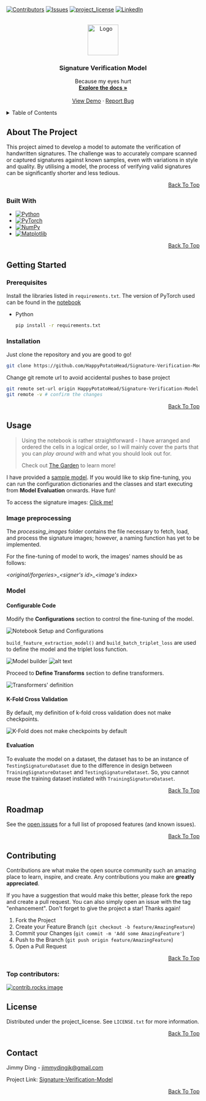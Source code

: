 <a id="readme-top"></a>

[![Contributors][contributors-shield]][contributors-url]
[![Issues][issues-shield]][issues-url]
[![project_license][license-shield]][license-url]
[![LinkedIn][linkedin-shield]][linkedin-url]

<!-- [![Forks][forks-shield]][forks-url] -->
<!-- [![Stargazers][stars-shield]][stars-url] -->

<!-- PROJECT LOGO -->
<br />
<div align="center">
  <a href="https://github.com/HappyPotatoHead/Signature-Verification-Model">
    <img src="images/logo.png" alt="Logo" width="80" height="80">
  </a>

<h3 align="center">Signature Verification Model</h3>

  <p align="center">
    Because my eyes hurt
    <br />
    <a href="https://github.com/HappyPotatoHead/Signature-Verification-Model"><strong>Explore the docs »</strong></a>
    <br />
    <br />
    <a href="https://github.com/HappyPotatoHead/Signature-Verification-Model">View Demo</a>
    &middot;
    <a href="https://github.com/HappyPotatoHead/Signature-Verification-Model/issues/new?labels=bug&template=bug-report---.md">Report Bug</a>
  </p>
</div>

<!-- TABLE OF CONTENTS -->
<details>
  <summary>Table of Contents</summary>
  <ol>
    <li>
      <a href="#about-the-project">About The Project</a>
      <ul>
        <li><a href="#built-with">Built With</a></li>
      </ul>
    </li>
    <li>
      <a href="#getting-started">Getting Started</a>
      <ul>
        <li><a href="#prerequisites">Prerequisites</a></li>
        <li><a href="#installation">Installation</a></li>
      </ul>
    </li>
    <li><a href="#usage">Usage</a></li>
    <li><a href="#roadmap">Roadmap</a></li>
    <li><a href="#contributing">Contributing</a></li>
    <li><a href="#license">License</a></li>
    <li><a href="#contact">Contact</a></li>
  </ol>
</details>

<!-- ABOUT THE PROJECT -->
## About The Project

This project aimed to develop a model to automate the verification of handwritten signatures. The challenge was to accurately compare scanned or captured signatures against known samples, even with variations in style and quality. By utilising a model, the process of verifying valid signatures can be significantly shorter and less tedious.

<p align="right"><a href="#readme-top">Back To Top</a></p>



### Built With

* [![Python][Python]][Python-url]
* [![PyTorch][PyTorch]][PyTorch-url]
* [![NumPy][NumPy]][NumPy]
* [![Matplotlib][Matplotlib]][Matplotlib-url]

<p align="right"><a href="#readme-top">Back To Top</a></p>


<!-- GETTING STARTED -->
## Getting Started

### Prerequisites

Install the libraries listed in `requirements.txt`. The version of PyTorch used can be found in the [notebook](https://github.com/HappyPotatoHead/Signature-Verification-Model/blob/main/resnet_model.ipynb)

* Python
  ```sh
  pip install -r requirements.txt
  ```

### Installation

Just clone the repository and you are good to go!

```sh
git clone https://github.com/HappyPotatoHead/Signature-Verification-Model.git
```

Change git remote url to avoid accidental pushes to base project
```sh
git remote set-url origin HappyPotatoHead/Signature-Verification-Model
git remote -v # confirm the changes
```

<p align="right"><a href="#readme-top">Back To Top</a></p>



<!-- USAGE EXAMPLES -->
## Usage

> Using the notebook is rather straightforward - I have arranged and ordered the cells in a logical order, so I will mainly cover the parts that you can *play around with* and what you should look out for. 
>
>Check out [The Garden](https://happypotatohead.github.io/project-garden/AI--and--Deep-Learning/Offline-Signature-Verification-System) to learn more!

I have provided a [sample model](https://drive.google.com/drive/folders/19Xu-Hgjdd62Sjq2RQoIWAeZ0aMTHTERz?usp=drive_link). If you would like to skip fine-tuning, you can run the configuration dictionaries and the classes and start executing from **Model Evaluation** onwards. Have fun!

To access the signature images: [Click me!](https://drive.google.com/drive/folders/1YbAjjXCEQwvv7jknDRO2xIKsmtC-Quyj?usp=drive_link)

### Image preprocessing

The *processing_images* folder contains the file necessary to fetch, load, and process the signature images; however, a naming function has yet to be implemented. 

For the fine-tuning of model to work, the images' names should be as follows:
 
*\<original/forgeries>\_\<signer's id>\_\<image's index>*

### Model

####  Configurable Code

Modify the **Configurations** section to control the fine-tuning of the model.

![Notebook Setup and Configurations](images/configurations.png)

`build_feature_extraction_model()` and `build_batch_triplet_loss` are used to define the model and the triplet loss function. 

![Model builder](images/model_builder.png) ![alt text](images/loss_function_builder.png)

Proceed to **Define Transforms** section to define transformers. 

![Transformers' definition](images/define_transformers.png)

#### K-Fold Cross Validation

By default, my definition of k-fold cross validation does not make checkpoints. 

![K-Fold does not make checkpoints by default](images/k_fold_no_checkpoint.png)

#### Evaluation

To evaluate the model on a dataset, the dataset has to be an instance of `TestingSignatureDataset` due to the difference in design between `TrainingSignatureDataset` and `TestingSignatureDataset`. So, you cannot reuse the training dataset instiated with `TrainingSignatureDataset`. 


<p align="right"><a href="#readme-top">Back To Top</a></p>



<!-- ROADMAP -->
## Roadmap
 
See the [open issues](https://github.com/HappyPotatoHead/Signature-Verification-Model/issues) for a full list of proposed features (and known issues).

<p align="right"><a href="#readme-top">Back To Top</a></p>



<!-- CONTRIBUTING -->
## Contributing

Contributions are what make the open source community such an amazing place to learn, inspire, and create. Any contributions you make are **greatly appreciated**.

If you have a suggestion that would make this better, please fork the repo and create a pull request. You can also simply open an issue with the tag "enhancement".
Don't forget to give the project a star! Thanks again!

1. Fork the Project
2. Create your Feature Branch (`git checkout -b feature/AmazingFeature`)
3. Commit your Changes (`git commit -m 'Add some AmazingFeature'`)
4. Push to the Branch (`git push origin feature/AmazingFeature`)
5. Open a Pull Request

<p align="right"><a href="#readme-top">Back To Top</a></p>

### Top contributors:

<a href="https://github.com/HappyPotatoHead/Signature-Verification-Model/graphs/contributors">
  <img src="https://contrib.rocks/image?repo=HappyPotatoHead/Signature-Verification-Model" alt="contrib.rocks image" />
</a>

<!-- LICENSE -->
## License

Distributed under the project_license. See `LICENSE.txt` for more information.

<p align="right"><a href="#readme-top">Back To Top</a></p>



<!-- CONTACT -->
## Contact

Jimmy Ding - jimmydingjk@gmail.com

Project Link: [Signature-Verification-Model](https://github.com/HappyPotatoHead/Signature-Verification-Model)

<p align="right"><a href="#readme-top">Back To Top</a></p>


<!-- MARKDOWN LINKS & IMAGES -->
<!-- https://www.markdownguide.org/basic-syntax/#reference-style-links -->
[contributors-shield]: https://img.shields.io/github/contributors/HappyPotatoHead/Signature-Verification-Model.svg?style=for-the-badge
[contributors-url]: https://github.com/HappyPotatoHead/Signature-Verification-Model/graphs/contributors

[forks-shield]: https://img.shields.io/github/forks/HappyPotatoHead/Signature-Verification-Model.svg?style=for-the-badge
[forks-url]: https://github.com/HappyPotatoHead/Signature-Verification-Model/network/members

[stars-shield]: https://img.shields.io/github/stars/HappyPotatoHead/Signature-Verification-Model.svg?style=for-the-badge
[stars-url]: https://github.com/HappyPotatoHead/Signature-Verification-Model/stargazers

[issues-shield]: https://img.shields.io/github/issues/HappyPotatoHead/Signature-Verification-Model.svg?style=for-the-badge
[issues-url]: https://github.com/HappyPotatoHead/Signature-Verification-Model/issues


[license-shield]: https://img.shields.io/github/license/HappyPotatoHead/Signature-Verification-Model.svg?style=for-the-badge
[license-url]: https://github.com/HappyPotatoHead/Signature-Verification-Model/blob/main/LICENSE.txt

[linkedin-shield]: https://img.shields.io/badge/-LinkedIn-black.svg?style=for-the-badge&logo=linkedin&colorB=555
[linkedin-url]: https://linkedin.com/in/jimmy-ding

[product-screenshot]: images/screenshot.png

[Python]: https://img.shields.io/badge/Python-3776AB?logo=python&logoColor=fff
[Python-url]: https://www.python.org/

[Matplotlib]: https://custom-icon-badges.demolab.com/badge/Matplotlib-71D291?logo=matplotlib&logoColor=fff
[Matplotlib-url]: https://matplotlib.org/

[NumPy]: https://img.shields.io/badge/NumPy-4DABCF?logo=numpy&logoColor=fff
[NumPy-url]: https://numpy.org/

[PyTorch]: https://img.shields.io/badge/PyTorch-ee4c2c?logo=pytorch&logoColor=white
[PyTorch-url]: https://docs.pytorch.org/docs/stable/index.html

[Scikit-learn]: https://img.shields.io/badge/-scikit--learn-%23F7931E?logo=scikit-learn&logoColor=white
[Scikit-learn]: https://scikit-learn.org/stable/
